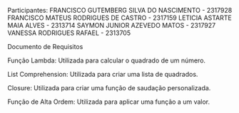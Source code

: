 Participantes:
FRANCISCO GUTEMBERG SILVA DO NASCIMENTO - 2317928
FRANCISCO MATEUS RODRIGUES DE CASTRO - 2317159
LETICIA ASTARTE MAIA ALVES - 2313714
SAYMON JUNIOR AZEVEDO MATOS - 2317927
VANESSA RODRIGUES RAFAEL - 2313705

Documento de Requisitos

Função Lambda: Utilizada para calcular o quadrado de um número.

List Comprehension: Utilizada para criar uma lista de quadrados.

Closure: Utilizada para criar uma função de saudação personalizada.

Função de Alta Ordem: Utilizada para aplicar uma função a um valor.
